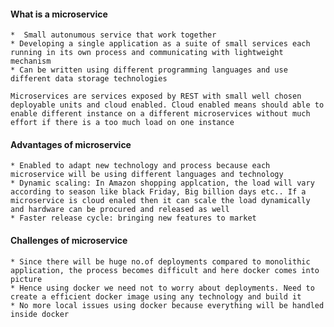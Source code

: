 #### What is a microservice

    *  Small autonumous service that work together
    * Developing a single application as a suite of small services each running in its own process and communicating with lightweight mechanism
    * Can be written using different programming languages and use different data storage technologies

    Microservices are services exposed by REST with small well chosen deployable units and cloud enabled. Cloud enabled means should able to enable different instance on a different microservices without much effort if there is a too much load on one instance

#### Advantages of microservice
    
    * Enabled to adapt new technology and process because each microservice will be using different languages and technology
    * Dynamic scaling: In Amazon shopping applcation, the load will vary according to season like black Friday, Big billion days etc.. If a microservice is cloud enaled then it can scale the load dynamically and hardware can be procured and released as well
    * Faster release cycle: bringing new features to market

#### Challenges of microservice

    * Since there will be huge no.of deployments compared to monolithic application, the process becomes difficult and here docker comes into picture
    * Hence using docker we need not to worry about deployments. Need to create a efficient docker image using any technology and build it
    * No more local issues using docker because everything will be handled inside docker
